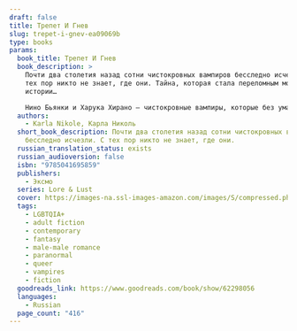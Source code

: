 ```yaml
---
draft: false
title: Трепет И Гнев
slug: trepet-i-gnev-ea09069b
type: books
params:
  book_title: Трепет И Гнев
  book_description: >
    Почти два столетия назад сотни чистокровных вампиров бесследно исчезли. С
    тех пор никто не знает, где они. Тайна, которая стала переломным моментом в
    истории…

    Нино Бьянки и Харука Хирано — чистокровные вампиры, которые без ума друг от друга и продолжают исследовать корни своей глубинной связи. Но их размеренная жизнь, неожиданно оказывается под угрозой. Новое исчезновение переворачивает все с ног на голову. Харука должен узнать, куда пропадают чистокровные вампиры и какой секрет они скрывают. Но как не потерять рассудок, если последний пропавший — твой возлюбленный?
  authors:
    - Karla Nikole, Карла Николь
  short_book_description: Почти два столетия назад сотни чистокровных вампиров
    бесследно исчезли. С тех пор никто не знает, где они.
  russian_translation_status: exists
  russian_audioversion: false
  isbn: "9785041695859"
  publishers:
    - Эксмо
  series: Lore & Lust
  cover: https://images-na.ssl-images-amazon.com/images/S/compressed.photo.goodreads.com/books/1662383558i/62298056.jpg
  tags:
    - LGBTQIA+
    - adult fiction
    - contemporary
    - fantasy
    - male-male romance
    - paranormal
    - queer
    - vampires
    - fiction
  goodreads_link: https://www.goodreads.com/book/show/62298056
  languages:
    - Russian
  page_count: "416"
---
```

